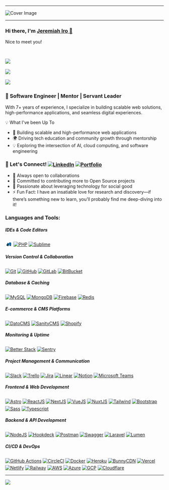 ****
![Cover Image](https://github.com/user-attachments/assets/0bb1580f-f25b-4cfd-af78-ba62fbb987c1)

****
### Hi there, I'm [Jeremiah Iro 👋](https://jeremiahiro.github.io/)

Nice to meet you!

<br />

![](https://github-readme-stats-mocha-iota-20.vercel.app/api?username=jeremiahiro&show_icons=true&theme=merko&hide=contribs,issues,stars&show=prs_merged,prs_merged_percentage,reviews&card_width=500)

![](https://github-readme-stats-mocha-iota-20.vercel.app/api/wakatime?username=@jeremiahiro&theme=merko&hide=toml&display_format=percent&card_width=500)

![](https://github-readme-stats-mocha-iota-20.vercel.app/api/top-langs/?username=jeremiahiro&theme=merko&exclude_repo=github-readme-stats,jeremiahiro.github.io&layout=compact&hide=less&langs_count=8&card_width=500)

### 🚀 Software Engineer | Mentor | Servant Leader
With 7+ years of experience, I specialize in building scalable web solutions, high-performance applications, and seamless digital experiences.

💡 What I've been Up To
- 🔧 Building scalable and high-performance web applications
- 🌍 Driving tech education and community growth through mentorship
- 💡 Exploring the intersection of AI, cloud computing, and software engineering

### 🤝 Let's Connect! [<img align="center" title="LinkedIn" width="22px" src="https://www.svgrepo.com/show/452047/linkedin-1.svg" />][linkedin] [<img align="center" title="Portfolio" width="22px" src="https://www.svgrepo.com/show/195388/portfolio-bag.svg" />][portfolio]
- 👯 Always open to collaborations
- 🥅 Committed to contributing more to Open Source projects
- 🎯 Passionate about leveraging technology for social good
- ⚡ Fun Fact: I have an insatiable love for research and discovery—if there’s something new to learn, you’ll probably find me deep-diving into it!

### Languages and Tools:

##### IDEs & Code Editors
[<img align="middle" title="Visual Studio Code" width="22px" src="https://raw.githubusercontent.com/vscode-icons/vscode-icons/master/images/logo@3x.png">]()
[<img align="middle" title="PHP" width="22px" src="https://upload.wikimedia.org/wikipedia/commons/2/27/PHP-logo.svg">]()
[<img align="middle" title="Sublime" width="22px" src="https://www.svgrepo.com/show/452109/sublime-text.svg">]()

##### Version Control & Collaboration
[<img align="middle" title="Git" width="22px" src="https://www.svgrepo.com/show/452210/git.svg">]()
[<img align="middle" title="GitHub" width="22px" src="https://www.svgrepo.com/show/475654/github-color.svg">]()
[<img align="middle" title="GitLab" width="22px" src="https://www.svgrepo.com/show/448226/gitlab.svg">]()
[<img align="middle" title="BitBucket" width="22px" src="https://www.svgrepo.com/show/452166/bitbucket.svg">]()


##### Database & Caching
[<img align="middle" title="MySQL" width="22px" src="https://www.svgrepo.com/show/303251/mysql-logo.svg">]()
[<img align="middle" title="MongoDB" width="22px" src="https://www.svgrepo.com/show/331488/mongodb.svg">]()
[<img align="middle" title="Firebase" width="22px" src="https://www.svgrepo.com/show/373595/firebase.svg">]()
[<img align="middle" title="Redis" width="22px" src="https://www.svgrepo.com/show/303460/redis-logo.svg">]()

##### E-commerce & CMS Platforms
[<img align="middle" title="DatoCMS" width="22px" src="https://www.svgrepo.com/show/353636/datocms.svg">]()
[<img align="middle" title="SanityCMS" width="22px" src="https://www.svgrepo.com/show/354309/sanity.svg">]()
[<img align="middle" title="Shopify" width="22px" src="https://www.svgrepo.com/show/475678/shopify-color.svg">]()
[<img align="middle" title="" width="22px" src="">]()

##### Monitoring & Uptime
[<img align="middle" title="Better Stack" width="22px" src="https://cdn.prod.website-files.com/5f15081919fdf673994ab5fd/6493a4912337190106de4c19_Uptime-(Better-Stack).svg">]()
[<img align="middle" title="Sentry" width="22px" src="https://www.svgrepo.com/show/374070/sentry.svg">]()


##### Project Management & Communication
[<img align="middle" title="Slack" width="22px" src="https://www.svgrepo.com/show/452102/slack.svg">]()
[<img align="middle" title="Trello" width="22px" src="https://www.svgrepo.com/show/452119/trello.svg">]()
[<img align="middle" title="Jira" width="22px" src="https://www.svgrepo.com/show/353935/jira.svg">]()
[<img align="middle" title="Linear" width="22px" src="https://cdn.brandfetch.io/iduDa181eM/w/400/h/400/theme/dark/icon.jpeg?c=1bxid64Mup7aczewSAYMX&t=1723620974313">]()
[<img align="middle" title="Notion" width="22px" src="https://www.svgrepo.com/show/504667/notion.svg">]()
[<img align="middle" title="Microsoft Teams" width="22px" src="https://www.svgrepo.com/show/452111/teams.svg">]()

##### Frontend & Web Development
[<img align="middle" title="Astro" width="22px" src="https://www.svgrepo.com/show/373446/astro.svg">]()
[<img align="middle" title="ReactJS" width="22px" src="https://www.svgrepo.com/show/493719/react-javascript-js-framework-facebook.svg">]()
[<img align="middle" title="NextJS" width="22px" src="https://www.svgrepo.com/show/369457/nextjs.svg">]()
[<img align="middle" title="VueJS" width="22px" src="https://www.svgrepo.com/show/303494/vue-9-logo.svg">]()
[<img align="middle" title="NuxtJS" width="22px" src="https://www.svgrepo.com/show/373940/nuxt.svg">]()
[<img align="middle" title="Tailwind" width="22px" src="https://www.svgrepo.com/show/374118/tailwind.svg">]()
[<img align="middle" title="Bootstrap" width="22px" src="https://www.svgrepo.com/show/353498/bootstrap.svg">]()
[<img align="middle" title="Sass" width="22px" src="https://www.svgrepo.com/show/374061/sass.svg">]()
[<img align="middle" title="Typescript" width="22px" src="https://www.svgrepo.com/show/374146/typescript-official.svg">]()

##### Backend & API Development
[<img align="middle" title="NodeJS" width="22px" src="https://www.svgrepo.com/show/452075/node-js.svg">]()
[<img align="middle" title="Hookdeck" width="22px" src="https://avatars.githubusercontent.com/u/64021423?s=200&v=4">]()
[<img align="middle" title="Postman" width="22px" src="https://www.svgrepo.com/show/354202/postman-icon.svg">]()
[<img align="middle" title="Swagger" width="22px" src="https://www.svgrepo.com/show/374111/swagger.svg">]()
[<img align="middle" title="Laravel" width="22px" src="https://www.svgrepo.com/show/376332/laravel.svg">]()
[<img align="middle" title="Lumen" width="22px" src="https://www.svgrepo.com/show/354019/lumen.svg">]()

##### CI/CD & DevOps
[<img align="middle" title="GitHub Actions" width="22px" src="https://cdn.prod.website-files.com/65264f6bf54e751c3a776db1/66d86964333d11e0a1f1da9e_github_actions.png">]()
[<img align="middle" title="CircleCI" width="22px" src="https://www.svgrepo.com/show/373505/circleci.svg">]()
[<img align="middle" title="Docker" width="22px" src="https://www.svgrepo.com/show/448221/docker.svg">]()
[<img align="middle" title="Heroku" width="22px" src="https://www.svgrepo.com/show/331424/heroku.svg">]()
[<img align="middle" title="BunnyCDN" width="22px" src="https://ps.w.org/bunnycdn/assets/icon-256x256.png?rev=3051114">]()
[<img align="middle" title="Vercel" width="22px" src="https://www.svgrepo.com/show/354512/vercel.svg">]()
[<img align="middle" title="Netlify" width="22px" src="https://www.svgrepo.com/show/373874/netlify.svg">]()
[<img align="middle" title="Railway" width="22px" src="https://upload.wikimedia.org/wikipedia/commons/thumb/5/51/Railway_Logo.svg/1200px-Railway_Logo.svg.png?20231126064002">]()
[<img align="middle" title="AWS" width="22px" src="https://www.svgrepo.com/show/373458/aws.svg">]()
[<img align="middle" title="Azure" width="22px" src="https://www.svgrepo.com/show/353464/azure.svg">]()
[<img align="middle" title="GCP" width="22px" src="https://www.svgrepo.com/show/448223/gcp.svg">]()
[<img align="middle" title="Cloudflare" width="22px" src="https://www.svgrepo.com/show/353564/cloudflare.svg">]()

****
![](https://komarev.com/ghpvc/?username=jeremiahiro)

[portfolio]: https://jeremiahiro.github.io
[linkedin]: https://www.linkedin.com/in/jeremiahiro
[wakatime]: https://wakatime.com/@jeremiahiro
